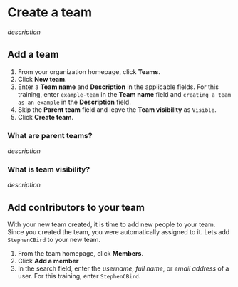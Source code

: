 # Create a team

_description_

## Add a team

1. From your organization homepage, click **Teams**.
1. Click **New team**.
1. Enter a **Team name** and **Description** in the applicable fields. For this training, enter `example-team` in the **Team name** field and `creating a team as an example` in the **Description** field.
1. Skip the **Parent team** field and leave the **Team visibility** as `Visible`.
1. Click **Create team**.

### What are parent teams?

_description_

### What is team visibility?

_description_

## Add contributors to your team

With your new team created, it is time to add new people to your team. Since you created the team, you were automatically assigned to it. Lets add `StephenCBird` to your new team.

1. From the team homepage, click **Members**.
1. Click **Add a member**
1. In the search field, enter the _username_, _full name_, or _email address_ of a user. For this training, enter `StephenCBird`.
